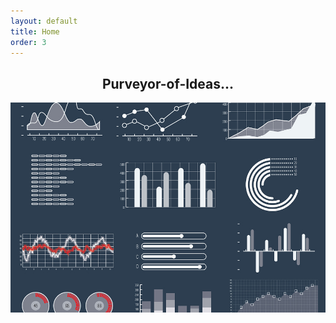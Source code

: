 ```yaml
---
layout: default
title: Home
order: 3
---
```

<h2 style="text-align:center;">Purveyor-of-Ideas...</h2>

<img src="/images/EDA.jpg" style="display:block; margin:auto;" width="600" />


<!-- <p align="center">
  <b>Quick Links:</b><br>
  <a href="http://non-singularity.github.io/Blog">Blog</a> |
  <a href="http://non-singularity.github.io/Research">Research</a>
  <br><br>
</p> -->
